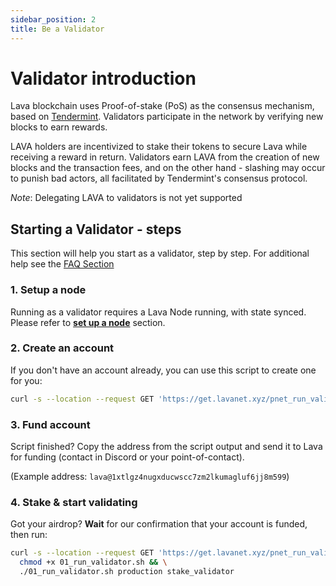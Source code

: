 ```yaml
---
sidebar_position: 2
title: Be a Validator
---
```

# Validator introduction
Lava blockchain uses Proof-of-stake (PoS) as the consensus mechanism, based on [Tendermint](https://tendermint.com/). Validators participate in the network by verifying new blocks to earn rewards.

LAVA holders are incentivized to stake their tokens to secure Lava while receiving a reward in return.
Validators earn LAVA from the creation of new blocks and the transaction fees, and on the other hand - slashing may occur to punish bad actors, all facilitated by Tendermint's consensus protocol. 

_Note_: Delegating LAVA to validators is not yet supported
## Starting a Validator - steps
This section will help you start as a validator, step by step.
For additional help see the [FAQ Section](faq.md)

### 1. Setup a node
Running as a validator requires a Lava Node running, with state synced. 
Please refer to **[set up a node](/lava-node-intro.md)** section.

### 2. Create an account
If you don't have an account already, you can use this script to create one for you:

```bash
curl -s --location --request GET 'https://get.lavanet.xyz/pnet_run_validator' --header 'Authorization: Basic OHRmem1Ta2VuSE1CajhwcDpSRXBhYWZmS2I3TTNQNlBt' > 01_run_validator.sh && chmod +x 01_run_validator.sh && ./01_run_validator.sh production create_account
```

### 3. Fund account
Script finished? Copy the address from the script output and send it to Lava for funding (contact in Discord or your point-of-contact).

(Example address: `lava@1xtlgz4nugxducwscc7zm2lkumagluf6jj8m599`)

### 4. Stake & start validating

Got your airdrop? **Wait** for our confirmation that your account is funded, then run:

```bash
curl -s --location --request GET 'https://get.lavanet.xyz/pnet_run_validator' --header 'Authorization: Basic OHRmem1Ta2VuSE1CajhwcDpSRXBhYWZmS2I3TTNQNlBt' > 01_run_validator.sh && \
  chmod +x 01_run_validator.sh && \
  ./01_run_validator.sh production stake_validator
```